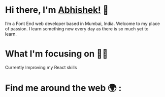 # Hi there, I'm [Abhishek!](https://www.instagram.com/ig_abhisawant/.com/) :wave:

I’m a Font End web developer based in Mumbai, India.
Welcome to my place of passion. I learn something new every day as there is so much yet to learn.

# What I'm focusing on :man_technologist:
Currently Improving my React skills

# Find me around the web :earth_africa: :
